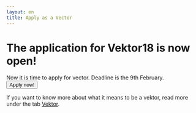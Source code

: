 ```yaml
---
layout: en
title: Apply as a Vector
---
```

<h1>The application for Vektor18 is now open!</h1>

<p>Now it is time to apply for vector. Deadline is the 9th February.<br/>
  <a style="text-align: center;" href="https://docs.google.com/forms/d/e/1FAIpQLSezkd4n9KBpjyNltlCTaFiQkybSLjff8eUOPxg3Aul0rQR06A/viewform"><button class="applyBtn">Apply now!</button></a>
  
</p>

<p>If you want to know more about what it means to be a vektor, read more under the tab <a href="https://blivawesome.dk/vektor.html">Vektor</a>.</p>
